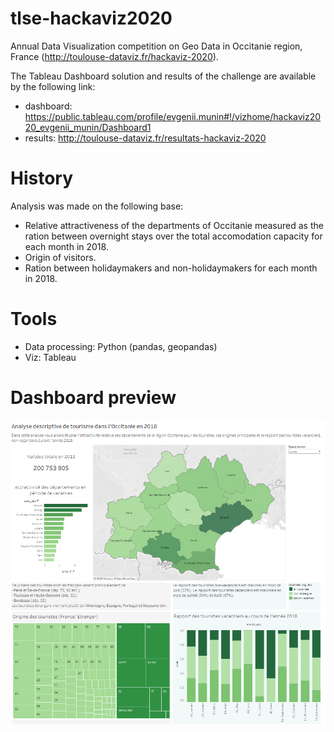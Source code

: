 # tlse-hackaviz2020
Annual Data Visualization competition on Geo Data in Occitanie region, France (http://toulouse-dataviz.fr/hackaviz-2020).

The Tableau Dashboard solution and results of the challenge are available by the following link:
- dashboard: https://public.tableau.com/profile/evgenii.munin#!/vizhome/hackaviz2020_evgenii_munin/Dashboard1
- results: http://toulouse-dataviz.fr/resultats-hackaviz-2020

# History
Analysis was made on the following base:
- Relative attractiveness of the departments of Occitanie measured as the ration between overnight stays over the total accomodation capacity for each month in 2018.
- Origin of visitors.
- Ration between holidaymakers and non-holidaymakers for each month in 2018.

# Tools
- Data processing: Python (pandas, geopandas) 
- Viz: Tableau

# Dashboard preview
![dashboard](https://github.com/EvgeniiMunin/tlse-hackaviz2020/blob/master/dashboard_img.PNG)
